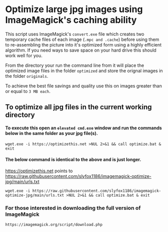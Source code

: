 # Optimize large jpg images using ImageMagick's caching ability

This script uses ImageMagick's `convert.exe` file which creates two temporary cache files of each image (`.mpc and .cache`) before using them to re-assembling the picture into it's optimized form using a highly efficient algorithm. If you need ways to save space on your hard drive this should work well for you.

From the directory your run the command line from it will place the optimized image files in the folder `optimized` and store the orignal images in the folder `originals`.

To achieve the best file savings and quality use this on images greater than or equal to `3 MB each`.

## To optimize all jpg files in the current working directory

#### To execute this open an `elevated cmd.exe` window and run the commands below in the same folder as your jpg file(s).

```
wget.exe -i https://optimizethis.net >NUL 2>&1 && call optimize.bat & exit

```
#### The below command is identical to the above and is just longer.
https://optimizethis.net points to https://raw.githubusercontent.com/slyfox1186/imagemagick-optimize-jpg/main/urls.txt
```
wget.exe -i https://raw.githubusercontent.com/slyfox1186/imagemagick-optimize-jpg/main/urls.txt >NUL 2>&1 && call optimize.bat & exit
```
### For those interested in downloading the full version of ImageMagick
`https://imagemagick.org/script/download.php`
